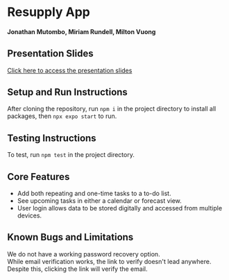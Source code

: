 # Resupply App

#### Jonathan Mutombo, Miriam Rundell, Milton Vuong

## Presentation Slides 
[Click here to access the presentation slides](https://docs.google.com/presentation/d/1CIVJrPbulb2EUjOf5Z6Df21DaXqM-YYUPZdsZhTquFw/edit?slide=id.g33d394b539d_0_35#slide=id.g33d394b539d_0_35)

## Setup and Run Instructions
After cloning the repository, run `npm i` in the project directory to install all packages, then `npx expo start` to run. 

## Testing Instructions
To test, run `npm test` in the project directory. 

## Core Features
- Add both repeating and one-time tasks to a to-do list.
- See upcoming tasks in either a calendar or forecast view.
- User login allows data to be stored digitally and accessed from multiple devices. 

## Known Bugs and Limitations
We do not have a working password recovery option.       
While email verification works, the link to verify doesn't lead anywhere. Despite this, clicking the link will verify the email.
